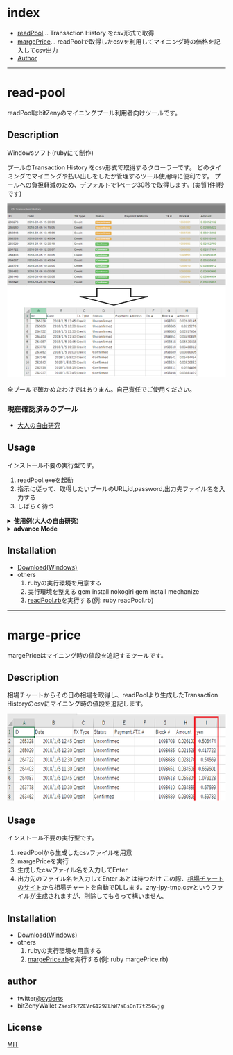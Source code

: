 # index
- [readPool](#read-pool)... Transaction History をcsv形式で取得
- [margePrice](#marge-price)... readPoolで取得したcsvを利用してマイニング時の価格を記入してcsv出力
- [Author](#author)

***
# read-pool
readPoolはbitZenyのマイニングプール利用者向けツールです。

## Description
Windowsソフト(rubyにて制作)

プールのTransaction History をcsv形式で取得するクローラーです。
どのタイミングでマイニングや払い出しをしたか管理するツール使用時に便利です。
プールへの負担軽減のため、デフォルトで1ページ30秒で取得します。(実質1件1秒です)

<img src="readPool/exchange.png" alt="sampleView" title="sampleView" width="550" height="400">

全プールで確かめたわけではありまん。自己責任でご使用ください。
### 現在確認済みのプール
  * [大人の自由研究](https://ukkey3.space/bitzeny)

## Usage
インストール不要の実行型です。
1. readPool.exeを起動
2. 指示に従って、取得したいプールのURL,id,password,出力先ファイル名を入力する
3. しばらく待つ
<details>
  <summary><b>使用例(大人の自由研究)</b></summary>
 
  1. ホストアドレスに https://ukkey3.space と入力してEnter<br>
  2. プールにログインする際のid(mail)を入力してEnter<br>
  3. プールにログインする際のpasswordを入力してEnter<br>
  4. 出力ファイル名を入力してEnter(実際の出力は出力ファイル名.csvとなる)<br>
  5. 取得量:xxと表示されたら取得できているので気を長くして待つ<br>
</details>

<details>
  <summary><b>advance Mode</b></summary>
  対応してないプール用に引数で実行する方法があります。<br>
   ・引数0番目 -> poolHost<br>
   ・引数1番目 -> id<br>
   ・引数2番目 -> password<br>
   ・引数3番目 -> speed_mode(true or false)<br>
   ・引数4番目 -> login_url<br>
   ・引数5番目 -> trans_url<br>
 <br>
  poolHost:  root階層まで入力してください 例)https://xxxxx.xxxx.xxx<br>
  id: ログインid, passwordはパスワード<br>
  speed_mode: 15秒で1ページ取得に変更するか(trueで高速化<br>
  login_url:  ログイン時のroot階層より先のurl 例) /bitzeny/index.php?page=login<br>
  trans_url:  root階層より先のTransaction Historyの存在するurl 例) /bitzeny/index.php?page=account&action=transactions<br>
  引数0個,2個,3個,4個,6個の際に実行可能になってます。<br>
  例) readPool.exe https://xxxxx.xxxx.xxx id pass<br>
</details>

## Installation

  - [Download(Windows)](/readPool/readPool.exe)
  - others
    1. rubyの実行環境を用意する
    2. 実行環境を整える
      gem install nokogiri
      gem install mechanize
    3. [readPool.rb](/readPool/readPool.rb)を実行する(例: ruby readPool.rb)

***

# marge-price
margePriceはマイニング時の値段を追記するツールです。
## Description
相場チャートからその日の相場を取得し、readPoolより生成したTransaction Historyのcsvにマイニング時の値段を追記します。

<img src="margePrice/marge.png" alt="margeView" title="margeView" width="800" height="200">

## Usage
インストール不要の実行型です。
1. readPoolから生成したcsvファイルを用意
2. margePriceを実行
3. 生成したcsvファイル名を入力してEnter
4. 出力先のファイル名を入力してEnter
あとは待つだけ
この際、[相場チャートのサイト](https://www.coingecko.com/ja/%E7%9B%B8%E5%A0%B4%E3%83%81%E3%83%A3%E3%83%BC%E3%83%88/bitzeny/jpy)から相場チャートを自動でDLします。zny-jpy-tmp.csvというファイルが生成されますが、削除してもらって構いません。


## Installation

  - [Download(Windows)](/margePrice/margePrice.exe)
  - others
    1. rubyの実行環境を用意する
    2. [margePrice.rb](/margePrice/margePrice.rb)を実行する(例: ruby margePrice.rb)
    
## author
 - twitter[@cyderts](https://twitter.com/cyderts)
 - bitZenyWallet `ZsexFk72EVrG129ZLhW7s8sQnT7t25Gwjg`
 
## License

[MIT](LICENSE)
